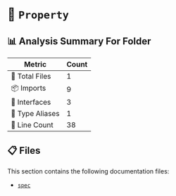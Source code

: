 # 📁 `Property`

## 📊 Analysis Summary For Folder

| Metric | Count |
|--------|-------|
| 📁 Total Files | 1 |
| 📦 Imports | 9 |
| 📐 Interfaces | 3 |
| 📑 Type Aliases | 1 |
| 🔢 Line Count | 38 |


## 📋 Files

This section contains the following documentation files:

- [`spec`](./spec.md)